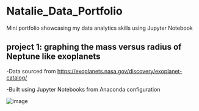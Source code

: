 # Natalie_Data_Portfolio
Mini portfolio showcasing my data analytics skills using Jupyter Notebook

## project 1: graphing the mass versus radius of Neptune like exoplanets
-Data sourced from https://exoplanets.nasa.gov/discovery/exoplanet-catalog/

-Built using Jupyter Notebooks from Anaconda configuration

![image](https://user-images.githubusercontent.com/80276798/110668767-827d9f80-8180-11eb-8662-6f2cd736a290.png)
